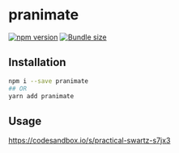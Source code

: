 # pranimate

[![npm version](https://badgen.net/npm/v/pranimate)](https://www.npmjs.com/package/pranimate)
[![Bundle size](https://badgen.net/bundlephobia/minzip/pranimate)](https://badgen.net/bundlephobia/minzip/pranimate)

## Installation

```sh
npm i --save pranimate
## OR
yarn add pranimate
```

## Usage

https://codesandbox.io/s/practical-swartz-s7jx3

